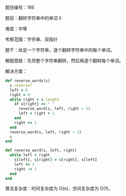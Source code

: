 题目编号：186

题目：翻转字符串中的单词 II

难度：中等

考察范围：字符串、双指针

题干：给定一个字符串，逐个翻转字符串中的每个单词。

解题思路：先将整个字符串翻转，然后再逐个翻转每个单词。

解决方案：

```ruby
def reverse_words(s)
  s.reverse!
  left = 0
  right = 0
  while right < s.length
    if s[right] == " "
      reverse_word(s, left, right - 1)
      left = right + 1
    end
    right += 1
  end
  reverse_word(s, left, right - 1)
  s
end

def reverse_word(s, left, right)
  while left < right
    s[left], s[right] = s[right], s[left]
    left += 1
    right -= 1
  end
end
```

算法复杂度：时间复杂度为 O(n)，空间复杂度为 O(1)。